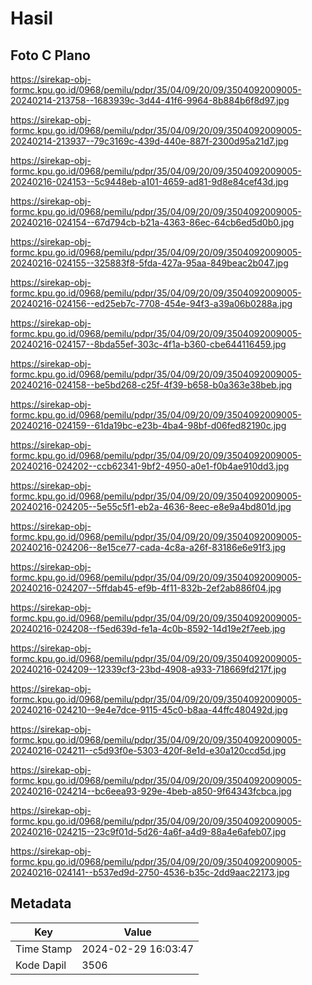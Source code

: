# Hasil

## Foto C Plano

https://sirekap-obj-formc.kpu.go.id/0968/pemilu/pdpr/35/04/09/20/09/3504092009005-20240214-213758--1683939c-3d44-41f6-9964-8b884b6f8d97.jpg

https://sirekap-obj-formc.kpu.go.id/0968/pemilu/pdpr/35/04/09/20/09/3504092009005-20240214-213937--79c3169c-439d-440e-887f-2300d95a21d7.jpg

https://sirekap-obj-formc.kpu.go.id/0968/pemilu/pdpr/35/04/09/20/09/3504092009005-20240216-024153--5c9448eb-a101-4659-ad81-9d8e84cef43d.jpg

https://sirekap-obj-formc.kpu.go.id/0968/pemilu/pdpr/35/04/09/20/09/3504092009005-20240216-024154--67d794cb-b21a-4363-86ec-64cb6ed5d0b0.jpg

https://sirekap-obj-formc.kpu.go.id/0968/pemilu/pdpr/35/04/09/20/09/3504092009005-20240216-024155--325883f8-5fda-427a-95aa-849beac2b047.jpg

https://sirekap-obj-formc.kpu.go.id/0968/pemilu/pdpr/35/04/09/20/09/3504092009005-20240216-024156--ed25eb7c-7708-454e-94f3-a39a06b0288a.jpg

https://sirekap-obj-formc.kpu.go.id/0968/pemilu/pdpr/35/04/09/20/09/3504092009005-20240216-024157--8bda55ef-303c-4f1a-b360-cbe644116459.jpg

https://sirekap-obj-formc.kpu.go.id/0968/pemilu/pdpr/35/04/09/20/09/3504092009005-20240216-024158--be5bd268-c25f-4f39-b658-b0a363e38beb.jpg

https://sirekap-obj-formc.kpu.go.id/0968/pemilu/pdpr/35/04/09/20/09/3504092009005-20240216-024159--61da19bc-e23b-4ba4-98bf-d06fed82190c.jpg

https://sirekap-obj-formc.kpu.go.id/0968/pemilu/pdpr/35/04/09/20/09/3504092009005-20240216-024202--ccb62341-9bf2-4950-a0e1-f0b4ae910dd3.jpg

https://sirekap-obj-formc.kpu.go.id/0968/pemilu/pdpr/35/04/09/20/09/3504092009005-20240216-024205--5e55c5f1-eb2a-4636-8eec-e8e9a4bd801d.jpg

https://sirekap-obj-formc.kpu.go.id/0968/pemilu/pdpr/35/04/09/20/09/3504092009005-20240216-024206--8e15ce77-cada-4c8a-a26f-83186e6e91f3.jpg

https://sirekap-obj-formc.kpu.go.id/0968/pemilu/pdpr/35/04/09/20/09/3504092009005-20240216-024207--5ffdab45-ef9b-4f11-832b-2ef2ab886f04.jpg

https://sirekap-obj-formc.kpu.go.id/0968/pemilu/pdpr/35/04/09/20/09/3504092009005-20240216-024208--f5ed639d-fe1a-4c0b-8592-14d19e2f7eeb.jpg

https://sirekap-obj-formc.kpu.go.id/0968/pemilu/pdpr/35/04/09/20/09/3504092009005-20240216-024209--12339cf3-23bd-4908-a933-718669fd217f.jpg

https://sirekap-obj-formc.kpu.go.id/0968/pemilu/pdpr/35/04/09/20/09/3504092009005-20240216-024210--9e4e7dce-9115-45c0-b8aa-44ffc480492d.jpg

https://sirekap-obj-formc.kpu.go.id/0968/pemilu/pdpr/35/04/09/20/09/3504092009005-20240216-024211--c5d93f0e-5303-420f-8e1d-e30a120ccd5d.jpg

https://sirekap-obj-formc.kpu.go.id/0968/pemilu/pdpr/35/04/09/20/09/3504092009005-20240216-024214--bc6eea93-929e-4beb-a850-9f64343fcbca.jpg

https://sirekap-obj-formc.kpu.go.id/0968/pemilu/pdpr/35/04/09/20/09/3504092009005-20240216-024215--23c9f01d-5d26-4a6f-a4d9-88a4e6afeb07.jpg

https://sirekap-obj-formc.kpu.go.id/0968/pemilu/pdpr/35/04/09/20/09/3504092009005-20240216-024141--b537ed9d-2750-4536-b35c-2dd9aac22173.jpg


## Metadata

| Key        | Value               |
| ---------- | ------------------- |
| Time Stamp | 2024-02-29 16:03:47 |
| Kode Dapil | 3506                |



